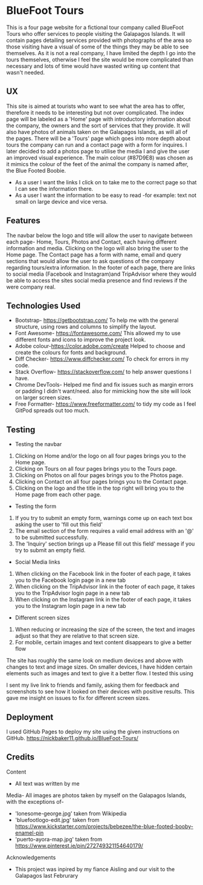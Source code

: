 # BlueFoot Tours 

This is a four page website for a fictional tour company called BlueFoot Tours who offer services to people visiting the Galapagos Islands. 
It will contain pages detailing services provided with photographs of the area so those visiting have a visual of some of the things they 
may be able to see themselves. As it is not a real company, I have limited the depth I go into the tours themselves, otherwise I feel the 
site would be more complicated than necessary and lots of time would have wasted writing up content that wasn't needed. 

## UX

This site is aimed at tourists who want to see what the area has to offer, therefore it needs to be interesting but not over complicated.
The index page will be labeled as a 'Home' page with introductory information about the company, the owners and the sort of services that 
they provide. It will also have photos of animals taken on the Galapagos Islands, as will all of the pages. There will be a 'Tours' page 
which goes into more depth about tours the company can run and a contact page with a form for inquires. I later decided to add a photos 
page to utilise the media I and give the user an improved visual experience. The main colour (#87D9E8) was chosen as it mimics the colour of the feet of the animal the company is named after, the Blue Footed Boobie.

* As a user I want the links I click on to take me to the correct page so that I can see the information there.
* As a user I want the information to be easy to read -for example: text not small on large device and vice versa.

## Features

The navbar below the logo and title will allow the user to navigate between each page- Home, Tours, Photos and Contact, each having different 
information and media. Clicking on the logo will also bring the user to the Home page. 
The Contact page has a form with name, email and query sections that would allow the user to ask questions of the company regarding
tours/extra information. 
In the footer of each page, there are links to social media (Facebook and Instagram)and TripAdvisor where they would be able to access the 
sites social media presence and find reviews if the were company real.

## Technologies Used

* Bootstrap- https://getbootstrap.com/ To help me with the general structure, using rows and columns to simplify the layout.
* Font Awesome- https://fontawesome.com/ This allowed my to use different fonts and icons to improve the project look.
* Adobe colour-https://color.adobe.com/create Helped to choose and create the colours for fonts and background.
* Diff Checker- https://www.diffchecker.com/ To check for errors in my code.
* Stack Overflow- https://stackoverflow.com/ to help answer questions I have.
* Chrome DevTools- Helped me find and fix issues such as margin errors or padding I didn't want/need. also for mimicking how the site will look on larger screen sizes.
* Free Formatter- https://www.freeformatter.com/ to tidy my code as I feel GitPod spreads out too much.

## Testing

* Testing the navbar 
1. Clicking on Home and/or the logo on all four pages brings you to the Home page.
2. Clicking on Tours on all four pages brings you to the Tours page.
3. Clicking on Photos on all four pages brings you to the Photos page.
4. Clicking on Contact on all four pages brings you to the Contact page.
5. Clicking on the logo and the title in the top right will bring you to the Home page from each other page.
          
* Testing the form 
1. If you try to submit an empty form, warnings come up on each text box asking the user to 'fill out this field'
2. The email section of the form requires a valid email address with an '@' to be submitted successfully.
3. The 'Inquiry' section brings up a Please fill out this field' message if you try to submit an empty field. 

* Social Media links
1. When clicking on the Facebook link in the footer of each page, it takes you to the Facebook login page in a new tab
2. When clicking on the TripAdvisor link in the footer of each page, it takes you to the TripAdvisor login page in a new tab
3. When clicking on the Instagram link in the footer of each page, it takes you to the Instagram login page in a new tab

* Different screen sizes
1. When reducing or increasing the size of the screen, the text and images adjust so that they are relative to that screen size.
2. For mobile, certain images and text content disappears to give a better flow

The site has roughly the same look on medium devices and above with changes to text and image sizes. On smaller devices, I have 
hidden certain elements such as images and text to give it a better flow. I tested this using 

I sent my live link to friends and family, asking them for feedback and screenshots to see how it looked on their devices with positive results. This gave me insight on issues to fix for different screen sizes.


## Deployment
I used GitHub Pages to deploy my site using the given instructions on GitHub.
https://nickbaker11.github.io/BlueFoot-Tours/

## Credits
Content
* All text was written by me

Media- All images are photos taken by myself on the Galapagos Islands, with the exceptions of-
* 'lonesome-george.jpg' taken from Wikipedia
* 'bluefootlogo-edit.jpg' taken from https://www.kickstarter.com/projects/bebezee/the-blue-footed-booby-enamel-pin  
* 'puerto-ayora-map.jpg'  taken from https://www.pinterest.ie/pin/272749321154640179/         

Acknowledgements
* This project was inpired by my fiance Aisling and our visit to the Galapagos last Februrary
